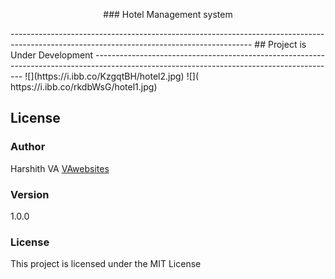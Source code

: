 <p align="center">### Hotel Management system</p>
------------------------------------------------------------------------------------------------------------------------------------------
## Project is Under Development
------------------------------------------------------------------------------------------------------------------------------------------
![](https://i.ibb.co/KzgqtBH/hotel2.jpg)
![]( https://i.ibb.co/rkdbWsG/hotel1.jpg)

## License

### Author

Harshith VA
[VAwebsites](http://www.vawebsites.in)

### Version

1.0.0

### License

This project is licensed under the MIT License


